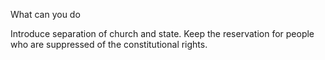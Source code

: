 What can you do

Introduce separation of church and state. Keep the reservation for people who are suppressed of the constitutional rights.
